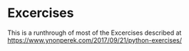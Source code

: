 # Excercises
This is a runthrough of most of the Excercises described at https://www.ynonperek.com/2017/09/21/python-exercises/

